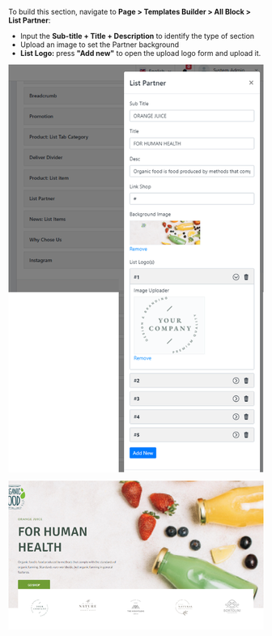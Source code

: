 To build this section, navigate to **Page &gt; Templates Builder &gt; All Block &gt; List Partner**:

- Input the **Sub-title + Title + Description** to identify the type of section
- Upload an image to set the Partner background
- **List Logo:** press **"Add new"** to open the upload logo form and upload it.
 
![](/assets/images/list-partner/70672b733eadd7fe096d73e3ddea5771.png)

![](/assets/images/list-partner/5e3d89212ebbd736976ee366faab5828.png)